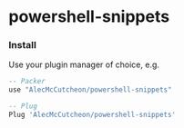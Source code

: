 # powershell-snippets

### Install

Use your plugin manager of choice, e.g.

```lua
-- Packer
use "AlecMcCutcheon/powershell-snippets"

-- Plug
Plug 'AlecMcCutcheon/powershell-snippets'
